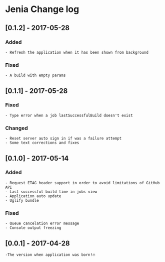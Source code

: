 # Jenia Change log
## [0.1.2] - 2017-05-28
### Added
    - Refresh the application when it has been shown from background
### Fixed
    - A build with empty params
## [0.1.1] - 2017-05-28
### Fixed
    - Type error when a job lastSuccessfulBuild doesn't exist
### Changed
    - Reset server auto sign in if was a failure attempt
    - Some text corrections and fixes
## [0.1.0] - 2017-05-14
### Added
    - Request ETAG header support in order to avoid limitations of GitHub API
    - Last successful build time in jobs view
    - Application auto update
    - Uglify bundle
### Fixed
    - Queue cancelation error message 
    - Console output freezing
## [0.0.1] - 2017-04-28
    -The version when application was born!🔥